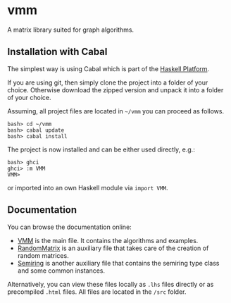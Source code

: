 vmm
===

A matrix library suited for graph algorithms.

Installation with Cabal
-----------------------

The simplest way is using Cabal which is part of the
[Haskell Platform](http://www.haskell.org/platform/).

If you are using git, then simply clone the project into a folder of your choice.
Otherwise download the zipped version and unpack it into a folder of your choice.

Assuming, all project files are located in `~/vmm` you can proceed as follows.

~~~{.sh}
bash> cd ~/vmm
bash> cabal update
bash> cabal install
~~~

The project is now installed and can be either used directly, e.g.:

~~~{.sh}
bash> ghci
ghci> :m VMM
VMM>
~~~

or imported into an own Haskell module via `import VMM`.

Documentation
-------------

You can browse the documentation online:

* [VMM](./src/VMM.lhs)
  is the main file. It contains the algorithms and examples.
* [RandomMatrix](./src/RandomMatrix.lhs)
  is an auxiliary file that takes care of the creation of random matrices.
* [Semiring](./src/Semiring.lhs)
  is another auxiliary file that contains the semiring type class and some common instances.

Alternatively, you can view these files locally as `.lhs` files directly or as precompiled
`.html` files. All files are located in the `/src` folder.